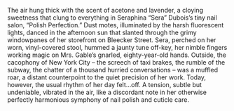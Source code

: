 The air hung thick with the scent of acetone and lavender, a cloying sweetness that clung to everything in Seraphina “Sera” Dubois’s tiny nail salon, “Polish Perfection.”  Dust motes, illuminated by the harsh fluorescent lights, danced in the afternoon sun that slanted through the grimy windowpanes of her storefront on Bleecker Street.  Sera, perched on her worn, vinyl-covered stool, hummed a jaunty tune off-key, her nimble fingers working magic on Mrs. Gable’s gnarled, eighty-year-old hands.  Outside, the cacophony of New York City – the screech of taxi brakes, the rumble of the subway, the chatter of a thousand hurried conversations – was a muffled roar, a distant counterpoint to the quiet precision of her work.  Today, however, the usual rhythm of her day felt…off.  A tension, subtle but undeniable, vibrated in the air, like a discordant note in her otherwise perfectly harmonious symphony of nail polish and cuticle care.
